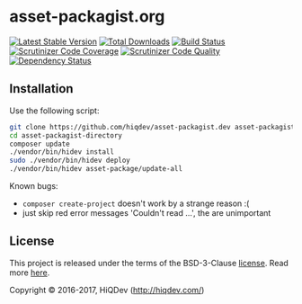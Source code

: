 # asset-packagist.org

[![Latest Stable Version](https://poser.pugx.org/hiqdev/asset-packagist.org/v/stable)](https://packagist.org/packages/hiqdev/asset-packagist.org)
[![Total Downloads](https://poser.pugx.org/hiqdev/asset-packagist.org/downloads)](https://packagist.org/packages/hiqdev/asset-packagist.org)
[![Build Status](https://img.shields.io/travis/hiqdev/asset-packagist.org.svg)](https://travis-ci.org/hiqdev/asset-packagist.org)
[![Scrutinizer Code Coverage](https://img.shields.io/scrutinizer/coverage/g/hiqdev/asset-packagist.org.svg)](https://scrutinizer-ci.com/g/hiqdev/asset-packagist.org/)
[![Scrutinizer Code Quality](https://img.shields.io/scrutinizer/g/hiqdev/asset-packagist.org.svg)](https://scrutinizer-ci.com/g/hiqdev/asset-packagist.org/)
[![Dependency Status](https://www.versioneye.com/php/hiqdev:asset-packagist.org/dev-master/badge.svg)](https://www.versioneye.com/php/hiqdev:asset-packagist.org/dev-master)

## Installation

Use the following script:

```sh
git clone https://github.com/hiqdev/asset-packagist.dev asset-packagist-directory
cd asset-packagist-directory
composer update
./vendor/bin/hidev install
sudo ./vendor/bin/hidev deploy
./vendor/bin/hidev asset-package/update-all
```

Known bugs:

- `composer create-project` doesn't work by a strange reason :(
- just skip red error messages 'Couldn't read ...', the are unimportant

## License

This project is released under the terms of the BSD-3-Clause [license](LICENSE).
Read more [here](http://choosealicense.com/licenses/bsd-3-clause).

Copyright © 2016-2017, HiQDev (http://hiqdev.com/)

